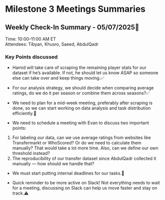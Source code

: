 # Milestone 3 Meetings Summaries

## Weekly Check-In Summary - 05/07/2025📝

Time: 10:00–11:00 AM ET  
Attendees: Tibyan, Khusro, Saeed, AbdulQadr

### Key Points discussed

* Hamid will take care of scraping the remaining player stats for our dataset if
he’s available. If not, he should let us know ASAP so someone else can take over
and keep things moving.✅

* For our analysis strategy, we should decide when comparing average ratings,
do we do it per season or combine them across seasons?✅

* We need to plan for a mid-week meeting, preferably after scraping is done,
so we can start working on data analysis and task distribution efficiently.📅

* We need to schedule a meeting with Evan to discuss two important points:

1) For labeling our data, can we use average ratings from websites like
Transfermarkt or WhoScored? Or do we need to calculate them manually? That would
take a lot more time. Also, can we define our own threshold instead?
2) The reproducibility of our transfer dataset since AbdulQadr collected it
manually — how should we handle that?

* We must start putting internal deadlines for our tasks.📆

* Quick reminder to be more active on Slack! Not everything needs to wait for
a meeting, discussing on Slack can help us move faster and stay on track.⚠️
